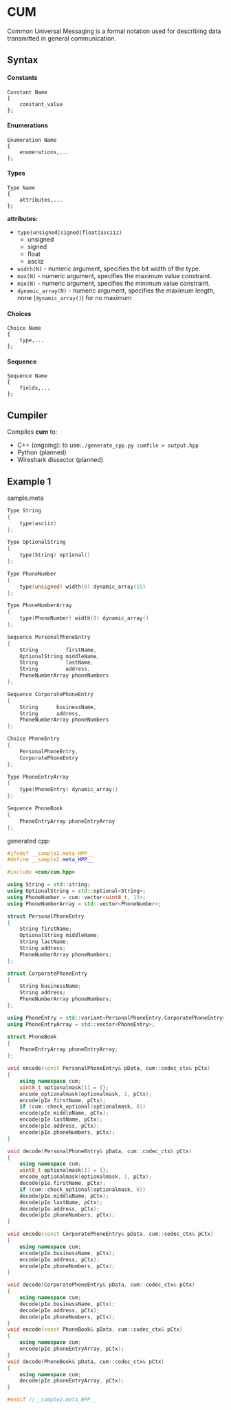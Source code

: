 # CUM
Common Universal Messaging is a formal notation used for describing data transmitted in general communication.

## Syntax
#### Constants
```
Constant Name
{
    constant_value
};
```
#### Enumerations
```
Enumeration Name
{
    enumerations,...
};
```
#### Types
```
Type Name
{
    attributes,...
};
```
**attributes:**
* `type(unsigned|signed|float|asciiz)`
  * unsigned
  * signed
  * float
  * asciiz
* `width(N)` - numeric argument, specifies the bit width of the type.
* `max(N)` - numeric argument, specifies the maximum value constraint.
* `min(N)` - numeric argument, specifies the minimum value constraint.
* `dynamic_array(N)` - numeric argument, specifies the maximum length, none (`dynamic_array()`) for no maximum
#### Choices
```
Choice Name
{
    type,...
};
```
#### Sequence
```
Sequence Name
{
    fields,...
};
```

## Cumpiler
Compiles **cum** to:
* C++ (ongoing): to use:`./generate_cpp.py cumfile > output.hpp`
* Python (planned) <br/>
* Wireshark dissector (planned) <br/>

## Example 1
sample.meta
```cpp
Type String
{
    type(asciiz)
};

Type OptionalString
{
    type(String) optional()
};

Type PhoneNumber
{
    type(unsigned) width(8) dynamic_array(15)
};

Type PhoneNumberArray
{
    type(PhoneNumber) width(8) dynamic_array()
};

Sequence PersonalPhoneEntry
{
    String         firstName,
    OptionalString middleName,
    String         lastName,
    String         address,
    PhoneNumberArray phoneNumbers
};

Sequence CorporatePhoneEntry
{
    String      businessName,
    String      address,
    PhoneNumberArray phoneNumbers
};

Choice PhoneEntry
{
    PersonalPhoneEntry,
    CorporatePhoneEntry
};

Type PhoneEntryArray
{
    type(PhoneEntry) dynamic_array()
};

Sequence PhoneBook
{
    PhoneEntryArray phoneEntryArray
};

```

generated cpp:
```cpp
#ifndef __sample2.meta_HPP__
#define __sample2.meta_HPP__

#include <cum/cum.hpp>

using String = std::string;
using OptionalString = std::optional<String>;
using PhoneNumber = cum::vector<uint8_t, 15>;
using PhoneNumberArray = std::vector<PhoneNumber>;

struct PersonalPhoneEntry
{
    String firstName;
    OptionalString middleName;
    String lastName;
    String address;
    PhoneNumberArray phoneNumbers;
};

struct CorporatePhoneEntry
{
    String businessName;
    String address;
    PhoneNumberArray phoneNumbers;
};

using PhoneEntry = std::variant<PersonalPhoneEntry,CorporatePhoneEntry>;
using PhoneEntryArray = std::vector<PhoneEntry>;

struct PhoneBook
{
    PhoneEntryArray phoneEntryArray;
};

void encode(const PersonalPhoneEntry& pData, cum::codec_ctx& pCtx)
{
    using namespace cum;
    uint8_t optionalmask[1] = {};
    encode_optionalmask(optionalmask, 1, pCtx);
    encode(pIe.firstName, pCtx);
    if (cum::check_optional(optionalmask, 0))
    encode(pIe.middleName, pCtx);
    encode(pIe.lastName, pCtx);
    encode(pIe.address, pCtx);
    encode(pIe.phoneNumbers, pCtx);
}

void decode(PersonalPhoneEntry& pData, cum::codec_ctx& pCtx)
{
    using namespace cum;
    uint8_t optionalmask[1] = {};
    encode_optionalmask(optionalmask, 1, pCtx);
    decode(pIe.firstName, pCtx);
    if (cum::check_optional(optionalmask, 0))
    decode(pIe.middleName, pCtx);
    decode(pIe.lastName, pCtx);
    decode(pIe.address, pCtx);
    decode(pIe.phoneNumbers, pCtx);
}

void encode(const CorporatePhoneEntry& pData, cum::codec_ctx& pCtx)
{
    using namespace cum;
    encode(pIe.businessName, pCtx);
    encode(pIe.address, pCtx);
    encode(pIe.phoneNumbers, pCtx);
}

void decode(CorporatePhoneEntry& pData, cum::codec_ctx& pCtx)
{
    using namespace cum;
    decode(pIe.businessName, pCtx);
    decode(pIe.address, pCtx);
    decode(pIe.phoneNumbers, pCtx);
}
void encode(const PhoneBook& pData, cum::codec_ctx& pCtx)
{
    using namespace cum;
    encode(pIe.phoneEntryArray, pCtx);
}
void decode(PhoneBook& pData, cum::codec_ctx& pCtx)
{
    using namespace cum;
    decode(pIe.phoneEntryArray, pCtx);
}

#endif //__sample2.meta_HPP__
```

